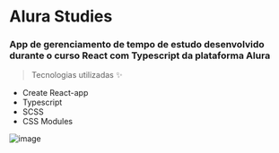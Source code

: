# Alura Studies
### App de gerenciamento de tempo de estudo desenvolvido durante o curso React com Typescript da plataforma Alura

> Tecnologias utilizadas ✨
- Create React-app
- Typescript
- SCSS
- CSS Modules

![image](https://user-images.githubusercontent.com/89262324/173903796-68d88709-af66-4ff3-a258-b1a1f8a6e4c9.png)
